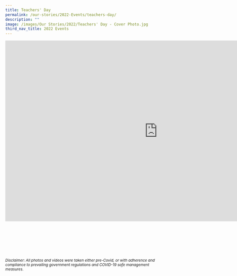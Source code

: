 ```yaml
---
title: Teachers' Day
permalink: /our-stories/2022-Events/teachers-day/
description: ""
image: /images/Our Stories/2022/Teachers' Day - Cover Photo.jpg
third_nav_title: 2022 Events
---
```

<iframe allowfullscreen="true" height="569" width="960" frameborder="0" src="https://docs.google.com/presentation/d/e/2PACX-1vQ4E8qPg7FaH8ptSfO_GIdmFPpCjsogs_QbgNvv5pzRKOd6pyuCfoFSkEHbwdlMSI3aiPeRVmBzB9Sh/embed?start=true&amp;loop=true&amp;delayms=3000"></iframe>


<br><br><br><br><br><br>
<sup><em>Disclaimer: All photos and videos were taken either pre-Covid, or with adherence and compliance to prevailing government regulations and COVID-19 safe management measures.</em></sup>